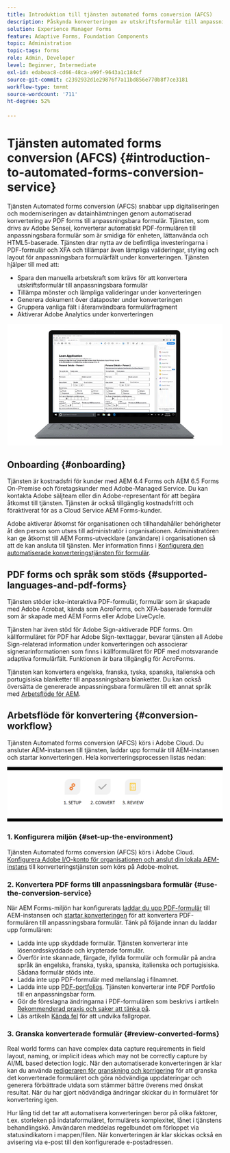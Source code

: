 ```yaml
---
title: Introduktion till tjänsten automated forms conversion (AFCS)
description: Påskynda konverteringen av utskriftsformulär till anpassningsbara formulär
solution: Experience Manager Forms
feature: Adaptive Forms, Foundation Components
topic: Administration
topic-tags: forms
role: Admin, Developer
level: Beginner, Intermediate
exl-id: edabeac8-cd66-48ca-a99f-9643a1c184cf
source-git-commit: c2392932d1e29876f7a11bd856e770b8f7ce3181
workflow-type: tm+mt
source-wordcount: '711'
ht-degree: 52%

---
```


# Tjänsten automated forms conversion (AFCS) {#introduction-to-automated-forms-conversion-service}

Tjänsten Automated forms conversion (AFCS) snabbar upp digitaliseringen och moderniseringen av datainhämtningen genom automatiserad konvertering av PDF forms till anpassningsbara formulär. Tjänsten, som drivs av Adobe Sensei, konverterar automatiskt PDF-formulären till anpassningsbara formulär som är smidiga för enheten, lättanvända och HTML5-baserade. Tjänsten drar nytta av de befintliga investeringarna i PDF-formulär och XFA och tillämpar även lämpliga valideringar, styling och layout för anpassningsbara formulärfält under konverteringen. Tjänsten hjälper till med att:

* Spara den manuella arbetskraft som krävs för att konvertera utskriftsformulär till anpassningsbara formulär
* Tillämpa mönster och lämpliga valideringar under konverteringen
* Generera dokument över dataposter under konverteringen
* Gruppera vanliga fält i återanvändbara formulärfragment
* Aktiverar Adobe Analytics under konverteringen

![Det är enkelt. Du ger oss källformulären och överlåter allt till oss. Vi erbjuder vackra, anpassningsbara formulär. Du kan alltid finslipa resultatet. ](assets/pdf-to-adaptive-form-gitx50.gif)

## Onboarding {#onboarding}

Tjänsten är kostnadsfri för kunder med AEM 6.4 Forms och AEM 6.5 Forms On-Premise och företagskunder med Adobe-Managed Service. Du kan kontakta Adobe säljteam eller din Adobe-representant för att begära åtkomst till tjänsten. Tjänsten är också tillgänglig kostnadsfritt och föraktiverat för as a Cloud Service AEM Forms-kunder.

Adobe aktiverar åtkomst för organisationen och tillhandahåller behörigheter åt den person som utses till administratör i organisationen. Administratören kan ge åtkomst till AEM Forms-utvecklare (användare) i organisationen så att de kan ansluta till tjänsten. Mer information finns i [Konfigurera den automatiserade konverteringstjänsten för formulär](configure-service.md).

## PDF forms och språk som stöds {#supported-languages-and-pdf-forms}

Tjänsten stöder icke-interaktiva PDF-formulär, formulär som är skapade med Adobe Acrobat, kända som AcroForms, och XFA-baserade formulär som är skapade med AEM Forms eller Adobe LiveCycle.

Tjänsten har även stöd för Adobe Sign-aktiverade PDF forms. Om källformuläret för PDF har Adobe Sign-texttaggar, bevarar tjänsten all Adobe Sign-relaterad information under konverteringen och associerar signerarinformationen som finns i källformuläret för PDF med motsvarande adaptiva formulärfält. Funktionen är bara tillgänglig för AcroForms.

Tjänsten kan konvertera engelska, franska, tyska, spanska, italienska och portugisiska blanketter till anpassningsbara blanketter. Du kan också översätta de genererade anpassningsbara formulären till ett annat språk med [Arbetsflöde för AEM](https://helpx.adobe.com/experience-manager/6-5/forms/using/using-aem-translation-workflow-to-localize-adaptive-forms.html).

## Arbetsflöde för konvertering  {#conversion-workflow}

Tjänsten Automated forms conversion (AFCS) körs i Adobe Cloud. Du ansluter AEM-instansen till tjänsten, laddar upp formulär till AEM-instansen och startar konverteringen. Hela konverteringsprocessen listas nedan:

![Arbetsflöde](assets/conversion-workflow.png)

### 1. Konfigurera miljön {#set-up-the-environment}

Tjänsten Automated forms conversion (AFCS) körs i Adobe Cloud. [Konfigurera Adobe I/O-konto för organisationen och anslut din lokala AEM-instans](configure-service.md) till konverteringstjänsten som körs på Adobe-molnet.

### 2. Konvertera PDF forms till anpassningsbara formulär {#use-the-conversion-service}

När AEM Forms-miljön har konfigurerats [laddar du upp PDF-formulär](convert-existing-forms-to-adaptive-forms.md) till AEM-instansen och [startar konverteringen](convert-existing-forms-to-adaptive-forms.md#run-the-conversion) för att konvertera PDF-formulären till anpassningsbara formulär. Tänk på följande innan du laddar upp formulären:

* Ladda inte upp skyddade formulär. Tjänsten konverterar inte lösenordsskyddade och krypterade formulär.
* Överför inte skannade, färgade, ifyllda formulär och formulär på andra språk än engelska, franska, tyska, spanska, italienska och portugisiska. Sådana formulär stöds inte.
* Ladda inte upp PDF-formulär med mellanslag i filnamnet.
* Ladda inte upp [PDF-portfolios](https://helpx.adobe.com/acrobat/using/overview-pdf-portfolios.html). Tjänsten konverterar inte PDF Portfolio till en anpassningsbar form.
* Gör de föreslagna ändringarna i PDF-formulären som beskrivs i artikeln [Rekommenderad praxis och saker att tänka på](styles-and-pattern-considerations-and-best-practices.md).
* Läs artikeln [Kända fel](known-issues.md) för att undvika fallgropar.

### 3. Granska konverterade formulär {#review-converted-forms}

Real world forms can have complex data capture requirements in field layout, naming, or implicit ideas which may not be correctly capture by AI/ML based detection logic. När den automatiserade konverteringen är klar kan du använda [redigeraren för granskning och korrigering](review-correct-ui-edited.md) för att granska det konverterade formuläret och göra nödvändiga uppdateringar och generera förbättrade utdata som stämmer bättre överens med önskat resultat. När du har gjort nödvändiga ändringar skickar du in formuläret för konvertering igen.

Hur lång tid det tar att automatisera konverteringen beror på olika faktorer, t.ex. storleken på indataformuläret, formulärets komplexitet, lånet i tjänstens behandlingskö. Användaren meddelas regelbundet om förloppet via statusindikatorn i mappen/filen. När konverteringen är klar skickas också en avisering via e-post till den konfigurerade e-postadressen.
